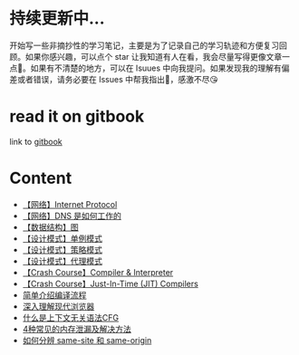 # 持续更新中...

开始写一些非摘抄性的学习笔记，主要是为了记录自己的学习轨迹和方便复习回顾。如果你感兴趣，可以点个 star 让我知道有人在看，我会尽量写得更像文章一点🐶。如果有不清楚的地方，可以在 Isuues 中向我提问。如果发现我的理解有偏差或者错误，请务必要在 Issues 中帮我指出🙏，感激不尽😘

# read it on gitbook

link to [gitbook](https://suki.gitbook.io/notes/)

# Content

* [【网络】Internet Protocol](./articles/internet_protocol.md)
* [【网络】DNS 是如何工作的](./articles/how_dns_works.md)
* [【数据结构】图](./articles/graph_data_structure.md)
* [【设计模式】单例模式](./articles/design_pattern_singleton.md)
* [【设计模式】策略模式](./articles/design_pattern_strategy.md)
* [【设计模式】代理模式](./articles/design_pattern_proxy.md)
* [【Crash Course】Compiler & Interpreter](./articles/compiler_and_interpreter.md)
* [【Crash Course】Just-In-Time (JIT) Compilers](./articles/just_in_time_compiler.md)
* [简单介绍编译流程](./articles/compilation_in_general.md)
* [深入理解现代浏览器](./articles/inside_look_browser.md)
* [什么是上下文无关语法CFG](./articles/context_free_grammar.md)
* [4种常见的内存泄漏及解决方法](./articles/4_common_memory_leak.md)
* [如何分辨 same-site 和 same-origin](./articles/same_site_&_same_origin.md)
